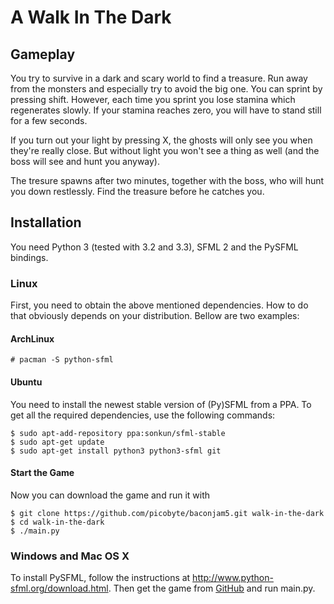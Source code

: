 A Walk In The Dark
==================

Gameplay
--------

You try to survive in a dark and scary world to find a treasure. Run away from the
monsters and especially try to avoid the big one. You can sprint by pressing shift.
However, each time you sprint you lose stamina which regenerates slowly. If your
stamina reaches zero, you will have to stand still for a few seconds.

If you turn out your light by pressing X, the ghosts will only see you when they're
really close. But without light you won't see a thing as well (and the boss will see
and hunt you anyway).

The tresure spawns after two minutes, together with the boss, who will hunt you down
restlessly. Find the treasure before he catches you.

Installation
------------

You need Python 3 (tested with 3.2 and 3.3), SFML 2 and the PySFML bindings.

### Linux ###

First, you need to obtain the above mentioned dependencies. How to do
that obviously depends on your distribution. Bellow are two examples:

#### ArchLinux ####

    # pacman -S python-sfml

#### Ubuntu ####

You need to install the newest stable version of (Py)SFML from a PPA.
To get all the required dependencies, use the following commands:

    $ sudo apt-add-repository ppa:sonkun/sfml-stable
    $ sudo apt-get update
    $ sudo apt-get install python3 python3-sfml git

#### Start the Game ####

Now you can download the game and run it with

    $ git clone https://github.com/picobyte/baconjam5.git walk-in-the-dark
    $ cd walk-in-the-dark
    $ ./main.py

### Windows and Mac OS X ###

To install PySFML, follow the instructions at <http://www.python-sfml.org/download.html>.
Then get the game from [GitHub](https://github.com/picobyte/baconjam5) and run main.py.

